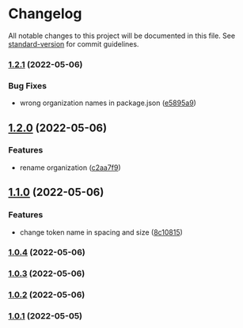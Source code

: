 # Changelog

All notable changes to this project will be documented in this file. See [standard-version](https://github.com/conventional-changelog/standard-version) for commit guidelines.

### [1.2.1](https://github.com/laboriosi/evalu8-tokens/compare/v1.2.0...v1.2.1) (2022-05-06)


### Bug Fixes

* wrong organization names in package.json ([e5895a9](https://github.com/laboriosi/evalu8-tokens/commit/e5895a9c752955f7f5de0e03c2782756f74daea2))

## [1.2.0](https://github.com/marcos-laboriosi/evalu8-tokens/compare/v1.1.0...v1.2.0) (2022-05-06)


### Features

* rename organization ([c2aa7f9](https://github.com/marcos-laboriosi/evalu8-tokens/commit/c2aa7f98f83cb3978195dbd3b75bdd683586f530))

## [1.1.0](https://github.com/marcos-laboriosi/evalu8-tokens/compare/v1.0.3...v1.1.0) (2022-05-06)


### Features

* change token name in spacing and size ([8c10815](https://github.com/marcos-laboriosi/evalu8-tokens/commit/8c10815deeeebe6477e90886c167157c86b06a3f))

### [1.0.4](https://github.com/marcos-laboriosi/evalu8-tokens/compare/v1.0.3...v1.0.4) (2022-05-06)

### [1.0.3](https://github.com/marcos-laboriosi/evalu8-tokens/compare/v1.0.2...v1.0.3) (2022-05-06)

### [1.0.2](https://github.com/marcos-laboriosi/evalu8-tokens/compare/v1.0.1...v1.0.2) (2022-05-06)

### [1.0.1](https://github.com/marcos-laboriosi/evalu8-tokens/compare/v1.0.0...v1.0.1) (2022-05-05)
